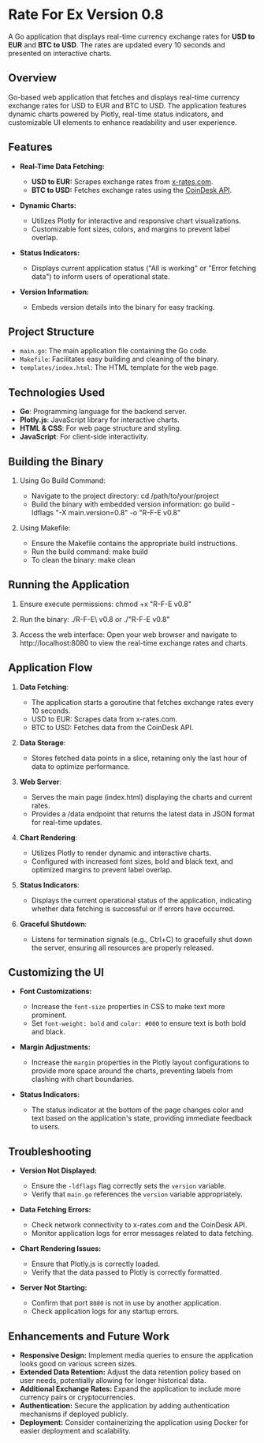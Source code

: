 # Rate For Ex Version 0.8

A Go application that displays real-time currency exchange rates for **USD to EUR** and **BTC to USD**. The rates are updated every 10 seconds and presented on interactive charts.

## Overview

Go-based web application that fetches and displays real-time currency exchange rates for USD to EUR and BTC to USD. The application features dynamic charts powered by Plotly, real-time status indicators, and customizable UI elements to enhance readability and user experience.

## Features

- **Real-Time Data Fetching:**

  - **USD to EUR:** Scrapes exchange rates from [x-rates.com](https://www.x-rates.com/).
  - **BTC to USD:** Fetches exchange rates using the [CoinDesk API](https://api.coindesk.com/v1/bpi/currentprice/USD.json).

- **Dynamic Charts:**

  - Utilizes Plotly for interactive and responsive chart visualizations.
  - Customizable font sizes, colors, and margins to prevent label overlap.

- **Status Indicators:**

  - Displays current application status ("All is working" or "Error fetching data") to inform users of operational state.

- **Version Information:**
  - Embeds version details into the binary for easy tracking.

## Project Structure

- `main.go`: The main application file containing the Go code.
- `Makefile`: Facilitates easy building and cleaning of the binary.
- `templates/index.html`: The HTML template for the web page.

## Technologies Used

- **Go**: Programming language for the backend server.
- **Plotly.js**: JavaScript library for interactive charts.
- **HTML & CSS**: For web page structure and styling.
- **JavaScript**: For client-side interactivity.

## **Building the Binary**

1. Using Go Build Command:

   - Navigate to the project directory:
     cd /path/to/your/project
   - Build the binary with embedded version information:
     go build -ldflags "-X main.version=0.8" -o "R-F-E v0.8"

2. Using Makefile:
   - Ensure the Makefile contains the appropriate build instructions.
   - Run the build command:
     make build
   - To clean the binary:
     make clean

## **Running the Application**

1. Ensure execute permissions:
   chmod +x "R-F-E v0.8"

2. Run the binary:
   ./R-F-E\ v0.8
   or
   ./"R-F-E v0.8"

3. Access the web interface:
   Open your web browser and navigate to http://localhost:8080 to view the real-time exchange rates and charts.

## **Application Flow**

1. **Data Fetching**:

   - The application starts a goroutine that fetches exchange rates every 10 seconds.
   - USD to EUR: Scrapes data from x-rates.com.
   - BTC to USD: Fetches data from the CoinDesk API.

2. **Data Storage**:

   - Stores fetched data points in a slice, retaining only the last hour of data to optimize performance.

3. **Web Server**:

   - Serves the main page (index.html) displaying the charts and current rates.
   - Provides a /data endpoint that returns the latest data in JSON format for real-time updates.

4. **Chart Rendering**:

   - Utilizes Plotly to render dynamic and interactive charts.
   - Configured with increased font sizes, bold and black text, and optimized margins to prevent label overlap.

5. **Status Indicators**:

   - Displays the current operational status of the application, indicating whether data fetching is successful or if errors have occurred.

6. **Graceful Shutdown**:
   - Listens for termination signals (e.g., Ctrl+C) to gracefully shut down the server, ensuring all resources are properly released.

## Customizing the UI

- **Font Customizations:**

  - Increase the `font-size` properties in CSS to make text more prominent.
  - Set `font-weight: bold` and `color: #000` to ensure text is both bold and black.

- **Margin Adjustments:**

  - Increase the `margin` properties in the Plotly layout configurations to provide more space around the charts, preventing labels from clashing with chart boundaries.

- **Status Indicators:**
  - The status indicator at the bottom of the page changes color and text based on the application's state, providing immediate feedback to users.

## Troubleshooting

- **Version Not Displayed:**

  - Ensure the `-ldflags` flag correctly sets the `version` variable.
  - Verify that `main.go` references the `version` variable appropriately.

- **Data Fetching Errors:**

  - Check network connectivity to x-rates.com and the CoinDesk API.
  - Monitor application logs for error messages related to data fetching.

- **Chart Rendering Issues:**

  - Ensure that Plotly.js is correctly loaded.
  - Verify that the data passed to Plotly is correctly formatted.

- **Server Not Starting:**
  - Confirm that port `8080` is not in use by another application.
  - Check application logs for any startup errors.

## Enhancements and Future Work

- **Responsive Design:** Implement media queries to ensure the application looks good on various screen sizes.
- **Extended Data Retention:** Adjust the data retention policy based on user needs, potentially allowing for longer historical data.
- **Additional Exchange Rates:** Expand the application to include more currency pairs or cryptocurrencies.
- **Authentication:** Secure the application by adding authentication mechanisms if deployed publicly.
- **Deployment:** Consider containerizing the application using Docker for easier deployment and scalability.
